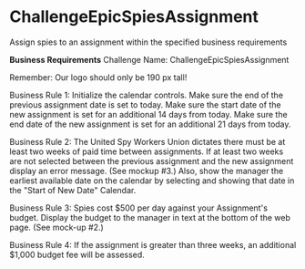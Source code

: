 # ChallengeEpicSpiesAssignment
Assign spies to an assignment within the specified business requirements

**Business Requirements**
Challenge Name: ChallengeEpicSpiesAssignment

Remember: Our logo should only be 190 px tall!

Business Rule 1: Initialize the calendar controls. Make sure the end of the previous assignment date is set to today.  Make sure the start date of the new assignment is set for an additional 14 days from today.  Make sure the end date of the new assignment is set for an additional 21 days from today.

Business Rule 2: The United Spy Workers Union dictates there must be at least two weeks of paid time between assignments.  If at least two weeks are not selected between the previous assignment and the new assignment display an error message.  (See mockup #3.)  Also, show the manager the earliest available date on the calendar by selecting and showing that date in the "Start of New Date" Calendar.

Business Rule 3: Spies cost $500 per day against your Assignment's budget.  Display the budget to the manager in text at the bottom of the web page.  (See mock-up #2.)

Business Rule 4: If the assignment is greater than three weeks, an additional $1,000 budget fee will be assessed.

